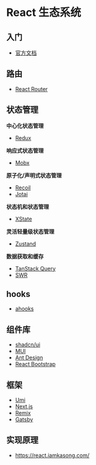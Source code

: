 # React 生态系统

## 入门

- [官方文档](https://react.dev/)

## 路由

- [React Router](https://reactrouter.com/)

## 状态管理

**中心化状态管理**

- [Redux](https://redux.js.org/)

**响应式状态管理**

- [Mobx](https://mobx.js.org/)

**原子化/声明式状态管理**

- [Recoil](https://recoiljs.org/zh-hans/)
- [Jotai](https://jotai.org/)

**状态机和状态管理**

- [XState](https://stately.ai/docs/xstate)

**灵活轻量级状态管理**

- [Zustand](https://zustand-demo.pmnd.rs/)

**数据获取和缓存**

- [TanStack Query](https://tanstack.com/query/latest)
- [SWR](https://swr.vercel.app/zh-CN)

## hooks

- [ahooks](https://ahooks.js.org/)

## 组件库

- [shadcn/ui](https://ui.shadcn.com/)
- [MUI](https://mui.com/)
- [Ant Design](https://ant.design/)
- [React Bootstrap](https://react-bootstrap.netlify.app/)

## 框架

- [Umi](https://umijs.org/)
- [Next.js](https://nextjs.org/)
- [Remix](https://remix.run/)
- [Gatsby](https://www.gatsbyjs.com/)

## 实现原理

- https://react.iamkasong.com/
